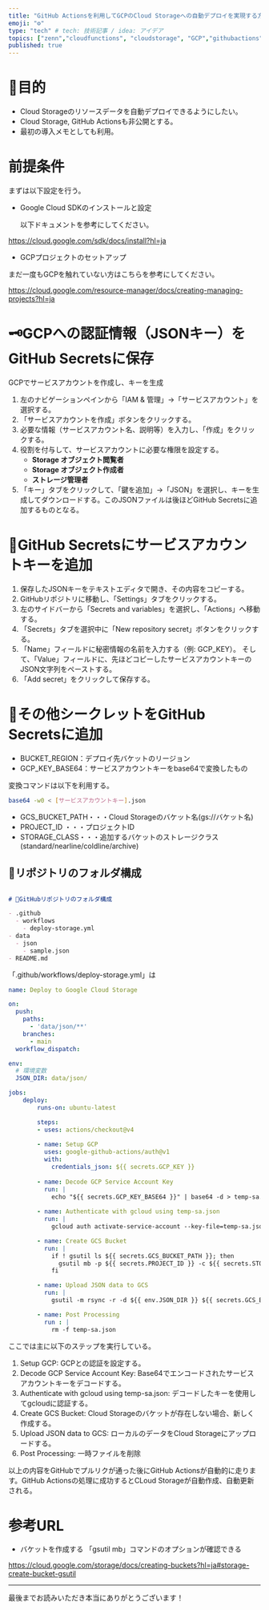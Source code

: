 ```yaml
---
title: "GitHub Actionsを利用してGCPのCloud Storageへの自動デプロイを実現する方法"
emoji: "⚙️"
type: "tech" # tech: 技術記事 / idea: アイデア
topics: ["zenn","cloudfunctions", "cloudstorage", "GCP","githubactions"]
published: true
---
```


# 🎯目的

- Cloud Storageのリソースデータを自動デプロイできるようにしたい。
- Cloud Storage, GitHub Actionsも非公開とする。
- 最初の導入メモとしても利用。

# 前提条件

まずは以下設定を行う。

- Google Cloud SDKのインストールと設定

  以下ドキュメントを参考にしてください。

https://cloud.google.com/sdk/docs/install?hl=ja

- GCPプロジェクトのセットアップ

まだ一度もGCPを触れていない方はこちらを参考にしてください。

https://cloud.google.com/resource-manager/docs/creating-managing-projects?hl=ja

# 🗝️GCPへの認証情報（JSONキー）をGitHub Secretsに保存

GCPでサービスアカウントを作成し、キーを生成

1. 左のナビゲーションペインから「IAM & 管理」→「サービスアカウント」を選択する。
2. 「サービスアカウントを作成」ボタンをクリックする。
3. 必要な情報（サービスアカウント名、説明等）を入力し、「作成」をクリックする。
4. 役割を付与して、サービスアカウントに必要な権限を設定する。
   - **Storage オブジェクト閲覧者**
   - **Storage オブジェクト作成者**
   - **ストレージ管理者**
5. 「キー」タブをクリックして、「鍵を追加」→「JSON」を選択し、キーを生成してダウンロードする。このJSONファイルは後ほどGitHub Secretsに追加するものとなる。

# 🔑GitHub Secretsにサービスアカウントキーを追加

1. 保存したJSONキーをテキストエディタで開き、その内容をコピーする。
2. GitHubリポジトリに移動し、「Settings」タブをクリックする。
3. 左のサイドバーから「Secrets and variables」を選択し、「Actions」へ移動する。
4. 「Secrets」タブを選択中に「New repository secret」ボタンをクリックする。
5. 「Name」フィールドに秘密情報の名前を入力する（例: GCP_KEY）。
   そして、「Value」フィールドに、先ほどコピーしたサービスアカウントキーのJSON文字列をペーストする。
6. 「Add secret」をクリックして保存する。

# 🔑その他シークレットをGitHub Secretsに追加

- BUCKET_REGION：デプロイ先バケットのリージョン
- GCP_KEY_BASE64：サービスアカウントキーをbase64で変換したもの

変換コマンドは以下を利用する。
```bash
base64 -w0 < [サービスアカウントキー].json
```

- GCS_BUCKET_PATH・・・Cloud Storageのバケット名(gs://バケット名)
- PROJECT_ID ・・・プロジェクトID
- STORAGE_CLASS・・・追加するバケットのストレージクラス(standard/nearline/coldline/archive)

## 📂リポジトリのフォルダ構成

```markdown

# 📂GitHubリポジトリのフォルダ構成

- .github
  - workflows
    - deploy-storage.yml
- data
  - json
    - sample.json
- README.md
```

「.github/workflows/deploy-storage.yml」は

```yml
name: Deploy to Google Cloud Storage

on:
  push:
    paths:
      - 'data/json/**'
    branches:
      - main
  workflow_dispatch:

env:
  # 環境変数
  JSON_DIR: data/json/

jobs:
    deploy:
        runs-on: ubuntu-latest

        steps:
        - uses: actions/checkout@v4
    
        - name: Setup GCP
          uses: google-github-actions/auth@v1
          with:
            credentials_json: ${{ secrets.GCP_KEY }}
        
        - name: Decode GCP Service Account Key
          run: |
            echo "${{ secrets.GCP_KEY_BASE64 }}" | base64 -d > temp-sa.json
        
        - name: Authenticate with gcloud using temp-sa.json
          run: |
            gcloud auth activate-service-account --key-file=temp-sa.json

        - name: Create GCS Bucket
          run: |
            if ! gsutil ls ${{ secrets.GCS_BUCKET_PATH }}; then
              gsutil mb -p ${{ secrets.PROJECT_ID }} -c ${{ secrets.STORAGE_CLASS }} -l ${{ secrets.BUCKET_REGION }} -b off ${{ secrets.GCS_BUCKET_PATH }}
            fi

        - name: Upload JSON data to GCS
          run: |
            gsutil -m rsync -r -d ${{ env.JSON_DIR }} ${{ secrets.GCS_BUCKET_PATH }}/${{ env.JSON_DIR }}

        - name: Post Processing
          run : |
            rm -f temp-sa.json
```

ここでは主に以下のステップを実行している。

1. Setup GCP: GCPとの認証を設定する。
2. Decode GCP Service Account Key: Base64でエンコードされたサービスアカウントキーをデコードする。
3. Authenticate with gcloud using temp-sa.json: デコードしたキーを使用してgcloudに認証する。
4. Create GCS Bucket: Cloud Storageのバケットが存在しない場合、新しく作成する。
5. Upload JSON data to GCS: ローカルのデータをCloud Storageにアップロードする。
6. Post Processing: 一時ファイルを削除

以上の内容をGitHubでプルリクが通った後にGitHub Actionsが自動的に走ります。GitHub Actionsの処理に成功するとCLoud Storageが自動作成、自動更新される。

# 参考URL

- バケットを作成する
「gsutil mb」コマンドのオプションが確認できる

https://cloud.google.com/storage/docs/creating-buckets?hl=ja#storage-create-bucket-gsutil

---

最後までお読みいただき本当にありがとうございます！
